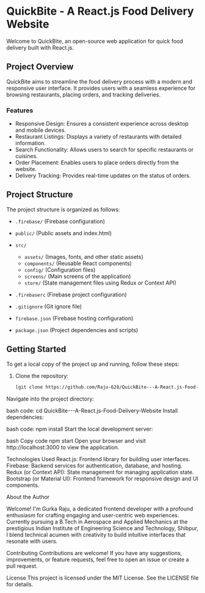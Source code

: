# QuickBite - A React.js Food Delivery Website


Welcome to QuickBite, an open-source web application for quick food delivery built with React.js.


## Project Overview


QuickBite aims to streamline the food delivery process with a modern and responsive user interface. It provides users with a seamless experience for browsing restaurants, placing orders, and tracking deliveries.


### Features


- Responsive Design: Ensures a consistent experience across desktop and mobile devices.
- Restaurant Listings: Displays a variety of restaurants with detailed information.
- Search Functionality: Allows users to search for specific restaurants or cuisines.
- Order Placement: Enables users to place orders directly from the website.
- Delivery Tracking: Provides real-time updates on the status of orders.


## Project Structure


The project structure is organized as follows:


- `.firebase/` (Firebase configuration)
- `public/` (Public assets and index.html)
- `src/`
  - `assets/` (Images, fonts, and other static assets)
  - `components/` (Reusable React components)
  - `config/` (Configuration files)
  - `screens/` (Main screens of the application)
  - `store/` (State management files using Redux or Context API)


- `.firebaserc` (Firebase project configuration)
- `.gitignore` (Git ignore file)
- `firebase.json` (Firebase hosting configuration)
- `package.json` (Project dependencies and scripts)


## Getting Started


To get a local copy of the project up and running, follow these steps:


1. Clone the repository:
   ```bash
   [git clone https://github.com/Raju-628/QuickBite---A-React.js-Food-Delivery-Website.git](https://github.com/AbhiramAnusuri/QuickBite---A-React.js-Food-Delivery-Website.git)
Navigate into the project directory:


bash
code:
cd QuickBite---A-React.js-Food-Delivery-Website
Install dependencies:


bash
code:
npm install
Start the local development server:


bash
Copy code
npm start
Open your browser and visit http://localhost:3000 to view the application.


Technologies Used
React.js: Frontend library for building user interfaces.
Firebase: Backend services for authentication, database, and hosting.
Redux (or Context API): State management for managing application state.
Bootstrap (or Material UI): Frontend framework for responsive design and UI components.

About the Author


Welcome! I'm Gurka Raju, a dedicated frontend developer with a profound enthusiasm for crafting engaging and user-centric web experiences. Currently pursuing a B.Tech in Aerospace and Applied Mechanics at the prestigious Indian Institute of Engineering Science and Technology, Shibpur, I blend technical acumen with creativity to build intuitive interfaces that resonate with users.



Contributing
Contributions are welcome! If you have any suggestions, improvements, or feature requests, feel free to open an issue or create a pull request.


License
This project is licensed under the MIT License. See the LICENSE file for details.





